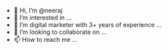 - 👋 Hi, I’m @neeraj
- 👀 I’m interested in ...
- 🌱 I’m digital marketer with 3+ years of experience ...
- 💞️ I’m looking to collaborate on ...
- 📫 How to reach me ...

<!---
neerajer/neerajer is a ✨ special ✨ repository because its `README.md` (this file) appears on your GitHub profile.
You can click the Preview link to take a look at your changes.
--->
